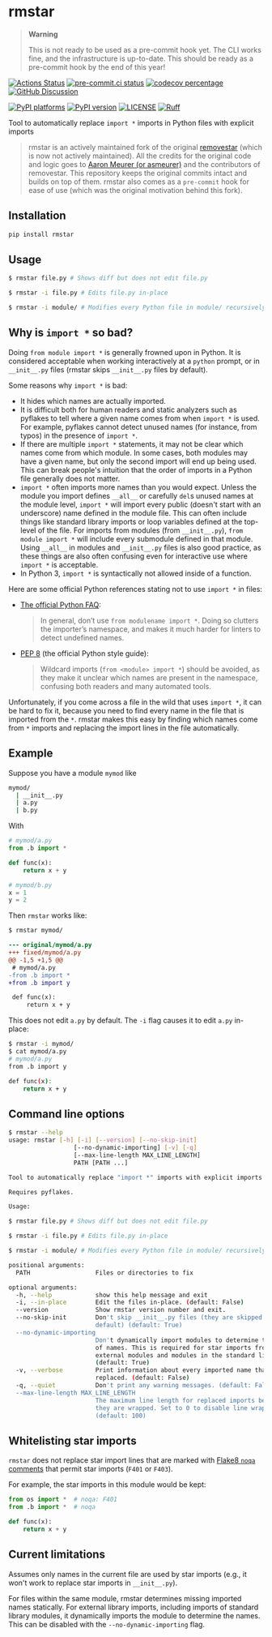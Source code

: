 # rmstar

> **Warning**
>
> This is not ready to be used as a pre-commit hook yet. The CLI works fine, and the infrastructure is up-to-date. This should be ready as a pre-commit hook by the end of this year!

[![Actions Status][actions-badge]][actions-link]
[![pre-commit.ci status][pre-commit-badge]][pre-commit-link]
[![codecov percentage][codecov-badge]][codecov-link]
[![GitHub Discussion][github-discussions-badge]][github-discussions-link]

[![PyPI platforms][pypi-platforms]][pypi-link]
[![PyPI version][pypi-version]][pypi-link]
[![LICENSE][license-badge]][license-link]
[![Ruff][ruff-badge]][ruff-link]

Tool to automatically replace `import *` imports in Python files with explicit imports

> rmstar is an actively maintained fork of the original [removestar](https://github.com/asmeurer/removestar) (which is now not actively maintained). All the credits for the original code and logic goes to [Aaron Meurer (or asmeurer)](https://github.com/asmeurer) and the contributors of removestar. This repository keeps the original commits intact and builds on top of them. rmstar also comes as a `pre-commit` hook for ease of use (which was the original motivation behind this fork).

## Installation

```bash
pip install rmstar
```

## Usage

```bash
$ rmstar file.py # Shows diff but does not edit file.py

$ rmstar -i file.py # Edits file.py in-place

$ rmstar -i module/ # Modifies every Python file in module/ recursively
```

## Why is `import *` so bad?

Doing `from module import *` is generally frowned upon in Python. It is
considered acceptable when working interactively at a `python` prompt, or in
`__init__.py` files (rmstar skips `__init__.py` files by default).

Some reasons why `import *` is bad:

- It hides which names are actually imported.
- It is difficult both for human readers and static analyzers such as
  pyflakes to tell where a given name comes from when `import *` is used. For
  example, pyflakes cannot detect unused names (for instance, from typos) in
  the presence of `import *`.
- If there are multiple `import *` statements, it may not be clear which names
  come from which module. In some cases, both modules may have a given name,
  but only the second import will end up being used. This can break people's
  intuition that the order of imports in a Python file generally does not
  matter.
- `import *` often imports more names than you would expect. Unless the module
  you import defines `__all__` or carefully `del`s unused names at the module
  level, `import *` will import every public (doesn't start with an
  underscore) name defined in the module file. This can often include things
  like standard library imports or loop variables defined at the top-level of
  the file. For imports from modules (from `__init__.py`), `from module import
*` will include every submodule defined in that module. Using `__all__` in
  modules and `__init__.py` files is also good practice, as these things are
  also often confusing even for interactive use where `import *` is
  acceptable.
- In Python 3, `import *` is syntactically not allowed inside of a function.

Here are some official Python references stating not to use `import *` in
files:

- [The official Python
  FAQ](https://docs.python.org/3/faq/programming.html?highlight=faq#what-are-the-best-practices-for-using-import-in-a-module):

  > In general, don’t use `from modulename import *`. Doing so clutters the
  > importer’s namespace, and makes it much harder for linters to detect
  > undefined names.

- [PEP 8](https://www.python.org/dev/peps/pep-0008/#imports) (the official
  Python style guide):

  > Wildcard imports (`from <module> import *`) should be avoided, as they
  > make it unclear which names are present in the namespace, confusing both
  > readers and many automated tools.

Unfortunately, if you come across a file in the wild that uses `import *`, it
can be hard to fix it, because you need to find every name in the file that is
imported from the `*`. rmstar makes this easy by finding which names come
from `*` imports and replacing the import lines in the file automatically.

## Example

Suppose you have a module `mymod` like

```bash
mymod/
  | __init__.py
  | a.py
  | b.py
```

With

```py
# mymod/a.py
from .b import *

def func(x):
    return x + y
```

```py
# mymod/b.py
x = 1
y = 2
```

Then `rmstar` works like:

```diff
$ rmstar mymod/

--- original/mymod/a.py
+++ fixed/mymod/a.py
@@ -1,5 +1,5 @@
 # mymod/a.py
-from .b import *
+from .b import y

 def func(x):
     return x + y

```

This does not edit `a.py` by default. The `-i` flag causes it to edit `a.py` in-place:

```bash
$ rmstar -i mymod/
$ cat mymod/a.py
# mymod/a.py
from .b import y

def func(x):
    return x + y
```

## Command line options

```bash
$ rmstar --help
usage: rmstar [-h] [-i] [--version] [--no-skip-init]
                  [--no-dynamic-importing] [-v] [-q]
                  [--max-line-length MAX_LINE_LENGTH]
                  PATH [PATH ...]

Tool to automatically replace "import *" imports with explicit imports

Requires pyflakes.

Usage:

$ rmstar file.py # Shows diff but does not edit file.py

$ rmstar -i file.py # Edits file.py in-place

$ rmstar -i module/ # Modifies every Python file in module/ recursively

positional arguments:
  PATH                  Files or directories to fix

optional arguments:
  -h, --help            show this help message and exit
  -i, --in-place        Edit the files in-place. (default: False)
  --version             Show rmstar version number and exit.
  --no-skip-init        Don't skip __init__.py files (they are skipped by
                        default) (default: True)
  --no-dynamic-importing
                        Don't dynamically import modules to determine the list
                        of names. This is required for star imports from
                        external modules and modules in the standard library.
                        (default: True)
  -v, --verbose         Print information about every imported name that is
                        replaced. (default: False)
  -q, --quiet           Don't print any warning messages. (default: False)
  --max-line-length MAX_LINE_LENGTH
                        The maximum line length for replaced imports before
                        they are wrapped. Set to 0 to disable line wrapping.
                        (default: 100)
```

## Whitelisting star imports

`rmstar` does not replace star import lines that are marked with
[Flake8 `noqa` comments][noqa-comments] that permit star imports (`F401` or
`F403`).

[noqa-comments]: https://flake8.pycqa.org/en/3.1.1/user/ignoring-errors.html#in-line-ignoring-errors

For example, the star imports in this module would be kept:

```py
from os import *  # noqa: F401
from .b import *  # noqa

def func(x):
    return x + y
```

## Current limitations

Assumes only names in the current file are used by star imports (e.g., it
won't work to replace star imports in `__init__.py`).

For files within the same module, rmstar determines missing imported names
statically. For external library imports, including imports of standard
library modules, it dynamically imports the module to determine the names.
This can be disabled with the `--no-dynamic-importing` flag.

[actions-badge]: https://github.com/Saransh-cpp/rmstar/workflows/CI/badge.svg
[actions-link]: https://github.com/Saransh-cpp/rmstar/actions
[codecov-badge]: https://codecov.io/gh/Saransh-cpp/rmstar/branch/main/graph/badge.svg?token=YBv60ueORQ
[codecov-link]: https://codecov.io/gh/Saransh-cpp/rmstar
[github-discussions-badge]: https://img.shields.io/static/v1?label=Discussions&message=Ask&color=blue&logo=github
[github-discussions-link]: https://github.com/Saransh-cpp/rmstar/discussions
[license-badge]: https://img.shields.io/badge/MIT-blue.svg
[license-link]: https://opensource.org/licenses/MIT
[pre-commit-badge]: https://results.pre-commit.ci/badge/github/Saransh-cpp/rmstar/develop.svg
[pre-commit-link]: https://results.pre-commit.ci/repo/github/Saransh-cpp/rmstar
[pypi-link]: https://pypi.org/project/rmstar/
[pypi-platforms]: https://img.shields.io/pypi/pyversions/rmstar
[pypi-version]: https://badge.fury.io/py/rmstar.svg
[ruff-badge]: https://img.shields.io/endpoint?url=https://raw.githubusercontent.com/astral-sh/ruff/main/assets/badge/v2.json
[ruff-link]: https://github.com/astral-sh/ruff
